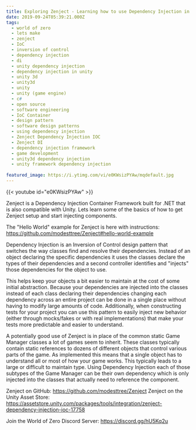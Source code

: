 ```yaml
---
title: Exploring Zenject - Learning how to use Dependency Injection in Unity
date: 2019-09-24T05:39:21.000Z
tags:
  - world of zero
  - lets make
  - zenject
  - IoC
  - inversion of control
  - dependency injection
  - di
  - unity dependency injection
  - dependency injection in unity
  - unity 3d
  - unity3d
  - unity
  - unity (game engine)
  - c#
  - open source
  - software engineering
  - IoC Container
  - design pattern
  - software design patterns
  - using dependency injection
  - Zenject Dependency Injection IOC
  - Zenject DI
  - dependency injection framework
  - game development
  - unity3d dependency injection
  - unity framework dependency injection
  
featured_image: https://i.ytimg.com/vi/e0KWsizPYAw/mqdefault.jpg
---
```


{{< youtube id="e0KWsizPYAw" >}}

Zenject is a Dependency Injection Container Framework built for .NET that is also compatible with Unity. Lets learn some of the basics of how to get Zenject setup and start injecting components.

The "Hello World" example for Zenject is here with instructions: https://github.com/modesttree/Zenject#hello-world-example

Dependency Injection is an Inversion of Control design pattern that switches the way classes find and resolve their dependencies. Instead of an object declaring the specific dependencies it uses the classes declare the types of their dependencies and a second controller identifies and "injects" those dependencies for the object to use.

This helps keep your objects a bit easier to maintain at the cost of some initial abstraction. Because your dependencies are injected into the classes instead of each class declaring their dependencies changing each dependency across an entire project can be done in a single place without having to modify large amounts of code. Additionally, when constructing tests for your project you can use this pattern to easily inject new behavior (either through mocks/fakes or with real implementations) that make your tests more predictable and easier to understand.

A potentially good use of Zenject is in place of the common static Game Manager classes a lot of games seem to inherit. These classes typically contain static references to dozens of different objects that control various parts of the game. As implemented this means that a single object has to understand all or most of how your game works. This typically leads to a large or difficult to maintain type. Using Dependency Injection each of those subtypes of the Game Manager can be their own dependency which is only injected into the classes that actually need to reference the component.

Zenject on GitHub: https://github.com/modesttree/Zenject
Zenject on the Unity Asset Store: https://assetstore.unity.com/packages/tools/integration/zenject-dependency-injection-ioc-17758

Join the World of Zero Discord Server: https://discord.gg/hU5Kq2u